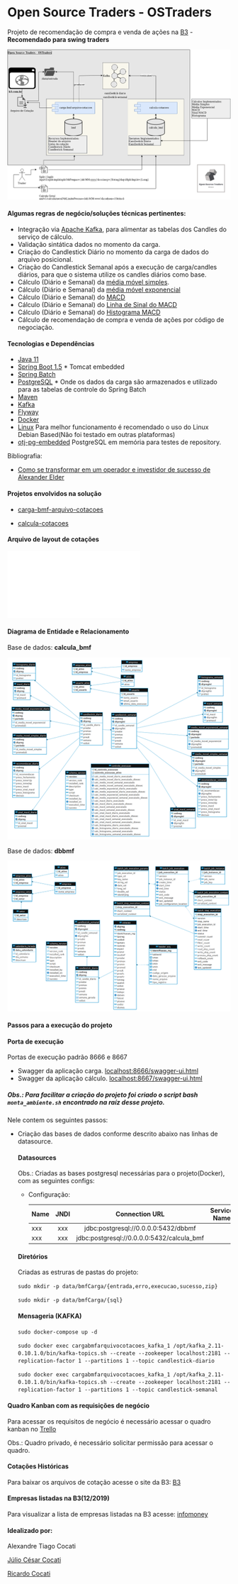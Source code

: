 # Open Source Traders - OSTraders
Projeto de recomendação de compra e venda de ações na [B3](http://www.b3.com.br/pt_br/) - **Recomendado para swing traders**

![](./images/openSourceTraders.png?raw=true)

#### Algumas regras de negócio/soluções técnicas pertinentes:
* Integração via [Apache Kafka](https://kafka.apache.org/), para alimentar as tabelas dos Candles do serviço de cálculo.
* Validação sintática dados no momento da carga.
* Criação do Candlestick Diário no momento da carga de dados do arquivo posicional.
* Criação do Candlestick Semanal após a execução de carga/candles diários, para que o sistema utilize os candles diários como base.
* Cálculo (Diário e Semanal) da [média móvel simples](https://pt.wikipedia.org/wiki/M%C3%A9dia_m%C3%B3vel).
* Cálculo (Diário e Semanal) da [média móvel exponencial](https://pt.wikipedia.org/wiki/M%C3%A9dia_m%C3%B3vel)
* Cálculo (Diário e Semanal) do [MACD](https://pt.wikipedia.org/wiki/MACD)
* Cálculo (Diário e Semanal) do [Linha de Sinal do MACD](https://www.bussoladoinvestidor.com.br/macd-convergencia-divergencia/)
* Cálculo (Diário e Semanal) do [Histograma MACD](https://www.tradergrafico.com.br/www/newsletter/?Data=31/12/2007)
* Cálculo de recomendação de compra e venda de ações por código de negociação.


#### Tecnologias e Dependências

* [Java 11](https://www.azul.com/downloads/zulu-community/?&architecture=x86-64-bit&package=jdk)
* [Spring Boot 1.5](https://projects.spring.io/spring-boot/) * Tomcat embedded
* [Spring Batch](https://projects.spring.io/spring-batch/)
* [PostgreSQL](https://www.postgresql.org/) * Onde os dados da carga são armazenados e 
utilizado para as tabelas de controle do Spring Batch
* [Maven](https://maven.apache.org/)
* [Kafka](https://kafka.apache.org/)
* [Flyway](https://flywaydb.org/)
* [Docker](https://docs.docker.com/)
* [Linux](https://www.linux.org/) Para melhor funcionamento é recomendado o uso do Linux Debian Based(Não foi testado em outras plataformas)
* [otj-pg-embedded](https://github.com/opentable/otj-pg-embedded) PostgreSQL em memória para testes de repository.

Bibliografia:
* [Como se transformar em um operador e investidor de sucesso de Alexander Elder](https://www.amazon.com.br/Como-transformar-operador-investidor-sucesso/dp/8550801097)

#### Projetos envolvidos na solução

* [carga-bmf-arquivo-cotacoes](https://github.com/ostraders/carga-bmf-arquivo-cotacoes)

* [calcula-cotacoes](https://github.com/ostraders/calcula-cotacoes)

#### Arquivo de layout de cotações

![Layout_BDIN_20110708.pdf](./files/Layout_BDIN_20110708.pdf)


#### Diagrama de Entidade e Relacionamento

Base de dados: **calcula_bmf**

![](./images/diagramaERCalcula.png?raw=true)

Base de dados: **dbbmf**

![](./images/diagramaERCarga.png?raw=true)


#### Passos para a execução do projeto

#### Porta de execução
Portas de execução padrão 8666 e 8667 

* Swagger da aplicação carga. [localhost:8666/swagger-ui.html](localhost:8666/swagger-ui.html)
* Swagger da aplicação cálculo. [localhost:8667/swagger-ui.html](localhost:8667/swagger-ui.html)


##### Obs.: Para facilitar a criação do projeto foi criado o script bash `monta_ambiente.sh` encontrado na raíz desse projeto.

Nele contem os seguintes passos: 

* Criação das bases de dados conforme descrito abaixo nas linhas de datasource.

    #### Datasources
    
    Obs.: Criadas as bases postgresql necessárias para o projeto(Docker), com as seguintes configs:
    
    * Configuração:
    
        | Name         | JNDI       | Connection URL                                            | Service Name 			| User 			 | Pass 		    |
        | -------      |:----:      |:-------------:                                            |:-------------:		|:---------- |:---------:   |
        | xxx          | xxx        |jdbc:postgresql://0.0.0.0:5432/dbbmf                       |                   | dbbmf      | dbbmf        |
        | xxx          | xxx        |jdbc:postgresql://0.0.0.0:5432/calcula_bmf                 |                   | dbbmf      | dbbmf        |
    
    #### Diretórios
    
    Criadas as estruras de pastas do projeto:
    
    `sudo mkdir -p data/bmfCarga/{entrada,erro,execucao,sucesso,zip}`
    
    `sudo mkdir -p data/bmfCarga/{sql}`
    
    #### Mensageria (KAFKA)
    
    `sudo docker-compose up -d`
    
    `sudo docker exec cargabmfarquivocotacoes_kafka_1 /opt/kafka_2.11-0.10.1.0/bin/kafka-topics.sh --create --zookeeper localhost:2181 --replication-factor 1 --partitions 1 --topic candlestick-diario`
    
    `sudo docker exec cargabmfarquivocotacoes_kafka_1 /opt/kafka_2.11-0.10.1.0/bin/kafka-topics.sh --create --zookeeper localhost:2181 --replication-factor 1 --partitions 1 --topic candlestick-semanal`

#### Quadro Kanban com as requisições de negócio
Para acessar os requisitos de negócio é necessário acessar o quadro kanban no [Trello](https://trello.com/b/BQKBD0mj/projeto-b3-an%C3%A1lise-a%C3%A7%C3%A3o)

Obs.: Quadro privado, é necessário solicitar permissão para acessar o quadro.

#### Cotações Históricas

Para baixar os arquivos de cotação acesse o site da B3: [B3](http://www.b3.com.br/pt_br/market-data-e-indices/servicos-de-dados/market-data/historico/mercado-a-vista/series-historicas/)

#### Empresas listadas na B3(12/2019)
Para visualizar a lista de empresas listadas na B3 acesse: [infomoney](https://www.infomoney.com.br/cotacoes/empresas-b3/)

#### Idealizado por:

Alexandre Tiago Cocati

[Júlio César Cocati](https://www.linkedin.com/in/juliococati/)

[Ricardo Cocati](https://www.linkedin.com/in/ricardococati/)

